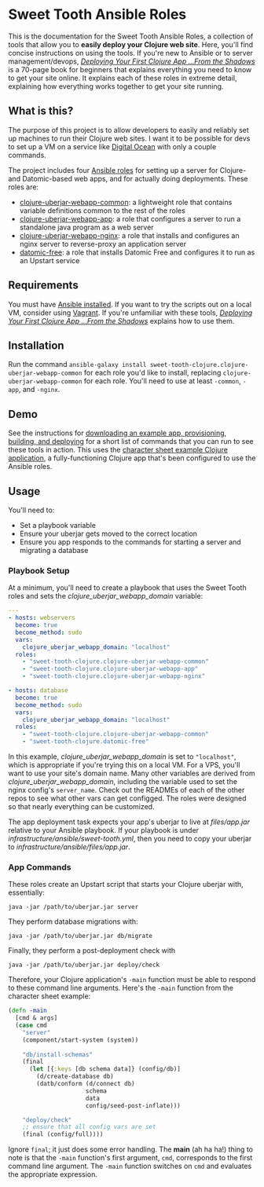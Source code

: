 # Sweet Tooth Ansible Roles

This is the documentation for the Sweet Tooth Ansible Roles, a
collection of tools that allow you to **easily deploy your Clojure web
site**. Here, you'll find concise instructions on using the tools. If
you're new to Ansible or to server management/devops,
[_Deploying Your First Clojure App ...From the Shadows_](http://www.braveclojure.com/quests/deploy/)
is a 70-page book for beginners that explains everything you need to
know to get your site online. It explains each of these roles in
extreme detail, explaining how everything works together to get your
site running.

## What is this?

The purpose of this project is to allow developers to easily and
reliably set up machines to run their Clojure web sites. I want it to
be possible for devs to set up a VM on a service like
[Digital Ocean](https://m.do.co/c/7c5112400186) with only a couple
commands.

The project includes four
[Ansible roles](http://www.braveclojure.com/quests/deploy/ansible-tutorial/#Ansible_Roles)
for setting up a server for Clojure- and Datomic-based web apps, and
for actually doing deployments. These roles are:

* [clojure-uberjar-webapp-common](https://github.com/sweet-tooth-clojure/ansible-role-clojure-uberjar-webapp-common):
  a lightweight role that contains variable definitions common to the
  rest of the roles
* [clojure-uberjar-webapp-app](https://github.com/sweet-tooth-clojure/ansible-role-clojure-uberjar-webapp-app):
  a role that configures a server to run a standalone java program as
  a web server
* [clojure-uberjar-webapp-nginx](https://github.com/sweet-tooth-clojure/ansible-role-clojure-uberjar-webapp-nginx):
  a role that installs and configures an nginx server to reverse-proxy
  an application server
* [datomic-free](https://github.com/sweet-tooth-clojure/ansible-role-datomic-free):
  a role that installs Datomic Free and configures it to run as an
  Upstart service

## Requirements

You must have
[Ansible installed](http://docs.ansible.com/ansible/intro_installation.html). If
you want to try the scripts out on a local VM, consider using
[Vagrant](https://www.vagrantup.com/). If you're unfamiliar with these
tools,
[_Deploying Your First Clojure App ...From the Shadows_](http://www.braveclojure.com/quests/deploy/)
explains how to use them.

## Installation

Run the command `ansible-galaxy install
sweet-tooth-clojure.clojure-uberjar-webapp-common` for each role you'd
like to install, replacing `clojure-uberjar-webapp-common` for each
role. You'll need to use at least `-common`, `-app`, and `-nginx`.

## Demo

See the instructions for
[downloading an example app, provisioning, building, and deploying](http://www.braveclojure.com/quests/deploy/set-up-a-server-and-deploy-a-clojure-app-to-it/#Provision_and_Deploy_to_Prod)
for a short list of commands that you can run to see these tools in
action. This uses the
[character sheet example Clojure application](https://github.com/sweet-tooth-clojure/character-sheet-example),
a fully-functioning Clojure app that's been configured to use the
Ansible roles.

## Usage

You'll need to:

* Set a playbook variable
* Ensure your uberjar gets moved to the correct location
* Ensure you app responds to the commands for starting a server and
  migrating a database

### Playbook Setup

At a minimum, you'll need to create a playbook that uses the Sweet
Tooth roles and sets the _clojure_uberjar_webapp_domain_ variable:

```yaml
---
- hosts: webservers
  become: true
  become_method: sudo
  vars:
    clojure_uberjar_webapp_domain: "localhost"
  roles:
    - "sweet-tooth-clojure.clojure-uberjar-webapp-common"
    - "sweet-tooth-clojure.clojure-uberjar-webapp-app"
    - "sweet-tooth-clojure.clojure-uberjar-webapp-nginx"

- hosts: database
  become: true
  become_method: sudo
  vars:
    clojure_uberjar_webapp_domain: "localhost"
  roles:
    - "sweet-tooth-clojure.clojure-uberjar-webapp-common"
    - "sweet-tooth-clojure.datomic-free"
```

In this example, _clojure_uberjar_webapp_domain_ is set to
`"localhost"`, which is appropriate if you're trying this on a local
VM. For a VPS, you'll want to use your site's domain name. Many other
variables are derived from _clojure_uberjar_webapp_domain_, including
the variable used to set the nginx config's `server_name`. Check out
the READMEs of each of the other repos to see what other vars can get
configged. The roles were designed so that nearly everything can be
customized.

The app deployment task expects your app's uberjar to live at
_files/app.jar_ relative to your Ansible playbook. If your playbook is
under _infrastructure/ansible/sweet-tooth.yml_, then you need to copy
your uberjar to _infrastructure/ansible/files/app.jar_.

### App Commands

These roles create an Upstart script that starts your Clojure uberjar
with, essentially:

```
java -jar /path/to/uberjar.jar server
```

They perform database migrations with:

```
java -jar /path/to/uberjar.jar db/migrate
```

Finally, they perform a post-deployment check with

```
java -jar /path/to/uberjar.jar deploy/check
```


Therefore, your Clojure application's `-main` function must be able to
respond to these command line arguments. Here's the `-main` function
from the character sheet example:

```clojure
(defn -main
  [cmd & args]
  (case cmd
    "server"
    (component/start-system (system))
    
    "db/install-schemas"
    (final
      (let [{:keys [db schema data]} (config/db)]
        (d/create-database db)
        (datb/conform (d/connect db)
                      schema
                      data
                      config/seed-post-inflate)))

    "deploy/check"
    ;; ensure that all config vars are set
    (final (config/full))))
```

Ignore `final`; it just does some error handling. The **main** (ah ha
ha!) thing to note is that the `-main` function's first argument,
`cmd`, corresponds to the first command line argument. The `-main`
function switches on `cmd` and evaluates the appropriate expression.
